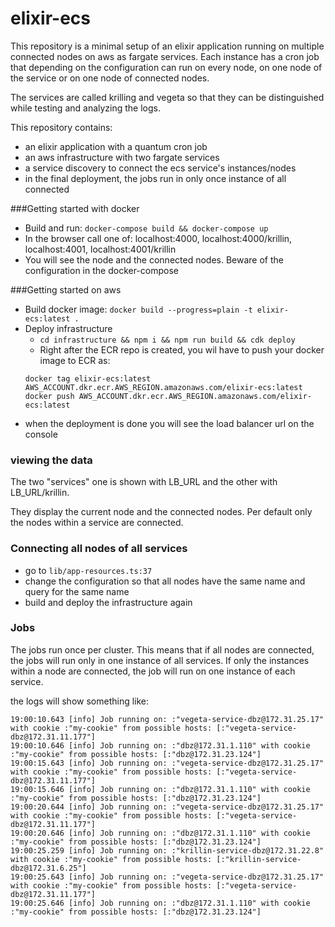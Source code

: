 # elixir-ecs
This repository is a minimal setup of an elixir application running on multiple connected nodes on aws as fargate services. 
Each instance has a cron job that depending on the configuration can run on every node, on one node of the service or on one node of connected nodes.

The services are called krilling and vegeta so that they can be distinguished while testing and analyzing the logs.

This repository contains:
- an elixir application with a quantum cron job
- an aws infrastructure with two fargate services
- a service discovery to connect the ecs service's instances/nodes
- in the final deployment, the jobs run in only once instance of all connected

###Getting started with docker 
- Build and run: `docker-compose build && docker-compose up`
- In the browser call one of: localhost:4000, localhost:4000/krillin, localhost:4001, localhost:4001/krillin
- You will see the node and the connected nodes. Beware of the configuration in the docker-compose

###Getting started on aws
- Build docker image: `docker build --progress=plain -t elixir-ecs:latest .`
- Deploy infrastructure
    - `cd infrastructure && npm i && npm run build && cdk deploy`
    - Right after the ECR repo is created, you wil have to push your docker image to ECR as:
    ``` 
  docker tag elixir-ecs:latest AWS_ACCOUNT.dkr.ecr.AWS_REGION.amazonaws.com/elixir-ecs:latest
  docker push AWS_ACCOUNT.dkr.ecr.AWS_REGION.amazonaws.com/elixir-ecs:latest  
  ```
- when the deployment is done you will see the load balancer url on the console

### viewing the data
The two "services" one is shown with LB_URL and the other with LB_URL/krillin.

They display the current node and the connected nodes. Per default only the nodes within a service are connected. 

### Connecting all nodes of all services
- go to `lib/app-resources.ts:37`
- change the configuration so that all nodes have the same name and query for the same name
- build and deploy the infrastructure again

### Jobs
The jobs run once per cluster. This means that if all nodes are connected, the jobs will run only in one instance of all services.
If only the instances within a node are connected, the job will run on one instance of each service.

the logs will show something like:
```
19:00:10.643 [info] Job running on: :"vegeta-service-dbz@172.31.25.17" with cookie :"my-cookie" from possible hosts: [:"vegeta-service-dbz@172.31.11.177"]
19:00:10.646 [info] Job running on: :"dbz@172.31.1.110" with cookie :"my-cookie" from possible hosts: [:"dbz@172.31.23.124"]
19:00:15.643 [info] Job running on: :"vegeta-service-dbz@172.31.25.17" with cookie :"my-cookie" from possible hosts: [:"vegeta-service-dbz@172.31.11.177"]
19:00:15.646 [info] Job running on: :"dbz@172.31.1.110" with cookie :"my-cookie" from possible hosts: [:"dbz@172.31.23.124"]
19:00:20.644 [info] Job running on: :"vegeta-service-dbz@172.31.25.17" with cookie :"my-cookie" from possible hosts: [:"vegeta-service-dbz@172.31.11.177"]
19:00:20.646 [info] Job running on: :"dbz@172.31.1.110" with cookie :"my-cookie" from possible hosts: [:"dbz@172.31.23.124"]
19:00:25.259 [info] Job running on: :"krillin-service-dbz@172.31.22.8" with cookie :"my-cookie" from possible hosts: [:"krillin-service-dbz@172.31.6.25"]
19:00:25.643 [info] Job running on: :"vegeta-service-dbz@172.31.25.17" with cookie :"my-cookie" from possible hosts: [:"vegeta-service-dbz@172.31.11.177"]
19:00:25.646 [info] Job running on: :"dbz@172.31.1.110" with cookie :"my-cookie" from possible hosts: [:"dbz@172.31.23.124"]
```